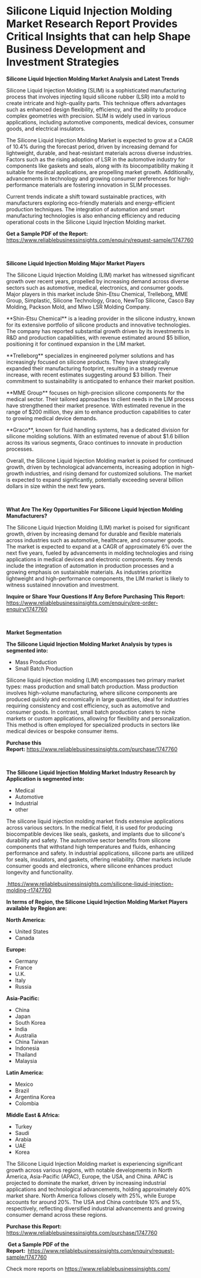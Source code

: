 <p><h1>Silicone Liquid Injection Molding Market Research Report Provides Critical Insights that can help Shape Business Development and Investment Strategies</h1></p><p><strong>Silicone Liquid Injection Molding Market Analysis and Latest Trends</strong></p>
<p><p>Silicone Liquid Injection Molding (SLIM) is a sophisticated manufacturing process that involves injecting liquid silicone rubber (LSR) into a mold to create intricate and high-quality parts. This technique offers advantages such as enhanced design flexibility, efficiency, and the ability to produce complex geometries with precision. SLIM is widely used in various applications, including automotive components, medical devices, consumer goods, and electrical insulators.</p><p>The Silicone Liquid Injection Molding Market is expected to grow at a CAGR of 10.4% during the forecast period, driven by increasing demand for lightweight, durable, and heat-resistant materials across diverse industries. Factors such as the rising adoption of LSR in the automotive industry for components like gaskets and seals, along with its biocompatibility making it suitable for medical applications, are propelling market growth. Additionally, advancements in technology and growing consumer preferences for high-performance materials are fostering innovation in SLIM processes.</p><p>Current trends indicate a shift toward sustainable practices, with manufacturers exploring eco-friendly materials and energy-efficient production techniques. The integration of automation and smart manufacturing technologies is also enhancing efficiency and reducing operational costs in the Silicone Liquid Injection Molding market.</p></p>
<p><strong>Get a Sample PDF of the Report:&nbsp;</strong> <a href="https://www.reliablebusinessinsights.com/enquiry/request-sample/1747760?utm_campaign=2757&utm_medium=2&utm_source=Github&utm_content=ia&utm_term=09032025&utm_id=silicone-liquid-injection-molding">https://www.reliablebusinessinsights.com/enquiry/request-sample/1747760</a></p>
<p>&nbsp;</p>
<p><strong>Silicone Liquid Injection Molding Major Market Players</strong></p>
<p><p>The Silicone Liquid Injection Molding (LIM) market has witnessed significant growth over recent years, propelled by increasing demand across diverse sectors such as automotive, medical, electronics, and consumer goods. Major players in this market include Shin-Etsu Chemical, Trelleborg, MME Group, Simplastic, Silicone Technology, Graco, NewTop Silicone, Casco Bay Molding, Packson Mold, and Miwo LSR Molding Company.</p><p>**Shin-Etsu Chemical** is a leading provider in the silicone industry, known for its extensive portfolio of silicone products and innovative technologies. The company has reported substantial growth driven by its investments in R&D and production capabilities, with revenue estimated around $5 billion, positioning it for continued expansion in the LIM market.</p><p>**Trelleborg** specializes in engineered polymer solutions and has increasingly focused on silicone products. They have strategically expanded their manufacturing footprint, resulting in a steady revenue increase, with recent estimates suggesting around $3 billion. Their commitment to sustainability is anticipated to enhance their market position.</p><p>**MME Group** focuses on high-precision silicone components for the medical sector. Their tailored approaches to client needs in the LIM process have strengthened their market presence. With estimated revenue in the range of $200 million, they aim to enhance production capabilities to cater to growing medical device demands.</p><p>**Graco**, known for fluid handling systems, has a dedicated division for silicone molding solutions. With an estimated revenue of about $1.6 billion across its various segments, Graco continues to innovate in production processes.</p><p>Overall, the Silicone Liquid Injection Molding market is poised for continued growth, driven by technological advancements, increasing adoption in high-growth industries, and rising demand for customized solutions.  The market is expected to expand significantly, potentially exceeding several billion dollars in size within the next few years.</p></p>
<p>&nbsp;</p>
<p><strong>What Are The Key Opportunities For Silicone Liquid Injection Molding Manufacturers?</strong></p>
<p><p>The Silicone Liquid Injection Molding (LIM) market is poised for significant growth, driven by increasing demand for durable and flexible materials across industries such as automotive, healthcare, and consumer goods. The market is expected to expand at a CAGR of approximately 6% over the next five years, fueled by advancements in molding technologies and rising applications in medical devices and electronic components. Key trends include the integration of automation in production processes and a growing emphasis on sustainable materials. As industries prioritize lightweight and high-performance components, the LIM market is likely to witness sustained innovation and investment.</p></p>
<p><strong>Inquire or Share Your Questions If Any Before Purchasing This Report:</strong> <a href="https://www.reliablebusinessinsights.com/enquiry/pre-order-enquiry/1747760?utm_campaign=2757&utm_medium=2&utm_source=Github&utm_content=ia&utm_term=09032025&utm_id=silicone-liquid-injection-molding">https://www.reliablebusinessinsights.com/enquiry/pre-order-enquiry/1747760</a></p>
<p>&nbsp;</p>
<p><strong>Market Segmentation</strong></p>
<p><strong>The Silicone Liquid Injection Molding Market Analysis by types is segmented into:</strong></p>
<p><ul><li>Mass Production</li><li>Small Batch Production</li></ul></p>
<p><p>Silicone liquid injection molding (LIM) encompasses two primary market types: mass production and small batch production. Mass production involves high-volume manufacturing, where silicone components are produced quickly and economically in large quantities, ideal for industries requiring consistency and cost efficiency, such as automotive and consumer goods. In contrast, small batch production caters to niche markets or custom applications, allowing for flexibility and personalization. This method is often employed for specialized products in sectors like medical devices or bespoke consumer items.</p></p>
<p><strong>Purchase this Report:&nbsp;</strong><a href="https://www.reliablebusinessinsights.com/purchase/1747760?utm_campaign=2757&utm_medium=2&utm_source=Github&utm_content=ia&utm_term=09032025&utm_id=silicone-liquid-injection-molding">https://www.reliablebusinessinsights.com/purchase/1747760</a></p>
<p>&nbsp;</p>
<p><strong>The Silicone Liquid Injection Molding Market Industry Research by Application is segmented into:</strong></p>
<p><ul><li>Medical</li><li>Automotive</li><li>Industrial</li><li>other</li></ul></p>
<p><p>The silicone liquid injection molding market finds extensive applications across various sectors. In the medical field, it is used for producing biocompatible devices like seals, gaskets, and implants due to silicone's durability and safety. The automotive sector benefits from silicone components that withstand high temperatures and fluids, enhancing performance and safety. In industrial applications, silicone parts are utilized for seals, insulators, and gaskets, offering reliability. Other markets include consumer goods and electronics, where silicone enhances product longevity and functionality.</p></p>
<p><a href="https://www.reliablebusinessinsights.com/silicone-liquid-injection-molding-r1747760?utm_campaign=2757&utm_medium=2&utm_source=Github&utm_content=ia&utm_term=09032025&utm_id=silicone-liquid-injection-molding">&nbsp;https://www.reliablebusinessinsights.com/silicone-liquid-injection-molding-r1747760</a></p>
<p><strong>In terms of Region, the Silicone Liquid Injection Molding Market Players available by Region are:</strong></p>
<p>
    <p> <strong> North America: </strong>
        <ul>
            <li>United States</li>
            <li>Canada</li>
        </ul>
        </p> 
    <p> <strong> Europe: </strong>
        <ul>
            <li>Germany</li>
            <li>France</li>
            <li>U.K.</li>
            <li>Italy</li>
            <li>Russia</li>
        </ul>
        </p> 
    <p> <strong> Asia-Pacific: </strong>
        <ul>
            <li>China</li>
            <li>Japan</li>
            <li>South Korea</li>
            <li>India</li>
            <li>Australia</li>
            <li>China Taiwan</li>
            <li>Indonesia</li>
            <li>Thailand</li>
            <li>Malaysia</li>
        </ul>
        </p> 
    <p> <strong> Latin America: </strong>
        <ul>
            <li>Mexico</li>
            <li>Brazil</li>
            <li>Argentina Korea</li>
            <li>Colombia</li>
        </ul>
        </p> 
    <p> <strong> Middle East & Africa: </strong>
        <ul>
            <li>Turkey</li>
            <li>Saudi</li>
            <li>Arabia</li>
            <li>UAE</li>
            <li>Korea</li>
        </ul>
    </p>
    </p>
<p><p>The Silicone Liquid Injection Molding market is experiencing significant growth across various regions, with notable developments in North America, Asia-Pacific (APAC), Europe, the USA, and China. APAC is projected to dominate the market, driven by increasing industrial applications and technological advancements, holding approximately 40% market share. North America follows closely with 25%, while Europe accounts for around 20%. The USA and China contribute 10% and 5%, respectively, reflecting diversified industrial advancements and growing consumer demand across these regions.</p></p>
<p><strong>Purchase this Report: </strong><a href="https://www.reliablebusinessinsights.com/purchase/1747760?utm_campaign=2757&utm_medium=2&utm_source=Github&utm_content=ia&utm_term=09032025&utm_id=silicone-liquid-injection-molding">https://www.reliablebusinessinsights.com/purchase/1747760</a></p>
<p>&nbsp;<strong>Get a Sample PDF of the Report:&nbsp;&nbsp;</strong><a href="https://www.reliablebusinessinsights.com/enquiry/request-sample/1747760?utm_campaign=2757&utm_medium=2&utm_source=Github&utm_content=ia&utm_term=09032025&utm_id=silicone-liquid-injection-molding">https://www.reliablebusinessinsights.com/enquiry/request-sample/1747760</a></p>
<p><strong></strong></p>
<p>Check more reports on <a href="https://www.reliablebusinessinsights.com/?utm_campaign=2757&utm_medium=2&utm_source=Github&utm_content=ia&utm_term=09032025&utm_id=silicone-liquid-injection-molding">https://www.reliablebusinessinsights.com/</a></p>
